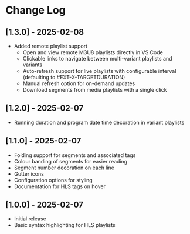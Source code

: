 # Change Log

## [1.3.0] - 2025-02-08
- Added remote playlist support
  - Open and view remote M3U8 playlists directly in VS Code
  - Clickable links to navigate between multi-variant playlists and variants
  - Auto-refresh support for live playlists with configurable interval (defaulting to #EXT-X-TARGETDURATION)
  - Manual refresh option for on-demand updates
  - Download segments from media playlists with a single click

## [1.2.0] - 2025-02-07
- Running duration and program date time decoration in variant playlists

## [1.1.0] - 2025-02-07

- Folding support for segments and associated tags
- Colour banding of segments for easier reading
- Segment number decoration on each line
- Gutter icons
- Configuration options for styling
- Documentation for HLS tags on hover

## [1.0.0] - 2025-02-07

- Initial release
- Basic syntax highlighting for HLS playlists
